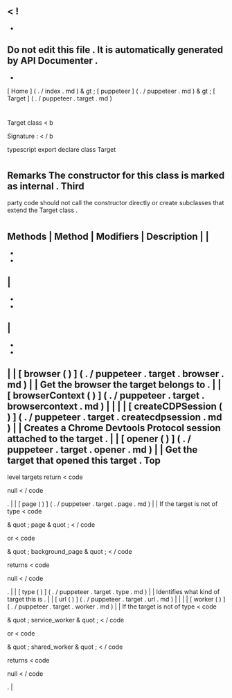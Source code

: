 <
!
-
-
Do
not
edit
this
file
.
It
is
automatically
generated
by
API
Documenter
.
-
-
>
[
Home
]
(
.
/
index
.
md
)
&
gt
;
[
puppeteer
]
(
.
/
puppeteer
.
md
)
&
gt
;
[
Target
]
(
.
/
puppeteer
.
target
.
md
)
#
#
Target
class
<
b
>
Signature
:
<
/
b
>
typescript
export
declare
class
Target
#
#
Remarks
The
constructor
for
this
class
is
marked
as
internal
.
Third
-
party
code
should
not
call
the
constructor
directly
or
create
subclasses
that
extend
the
Target
class
.
#
#
Methods
|
Method
|
Modifiers
|
Description
|
|
-
-
-
|
-
-
-
|
-
-
-
|
|
[
browser
(
)
]
(
.
/
puppeteer
.
target
.
browser
.
md
)
|
|
Get
the
browser
the
target
belongs
to
.
|
|
[
browserContext
(
)
]
(
.
/
puppeteer
.
target
.
browsercontext
.
md
)
|
|
|
|
[
createCDPSession
(
)
]
(
.
/
puppeteer
.
target
.
createcdpsession
.
md
)
|
|
Creates
a
Chrome
Devtools
Protocol
session
attached
to
the
target
.
|
|
[
opener
(
)
]
(
.
/
puppeteer
.
target
.
opener
.
md
)
|
|
Get
the
target
that
opened
this
target
.
Top
-
level
targets
return
<
code
>
null
<
/
code
>
.
|
|
[
page
(
)
]
(
.
/
puppeteer
.
target
.
page
.
md
)
|
|
If
the
target
is
not
of
type
<
code
>
&
quot
;
page
&
quot
;
<
/
code
>
or
<
code
>
&
quot
;
background_page
&
quot
;
<
/
code
>
returns
<
code
>
null
<
/
code
>
.
|
|
[
type
(
)
]
(
.
/
puppeteer
.
target
.
type
.
md
)
|
|
Identifies
what
kind
of
target
this
is
.
|
|
[
url
(
)
]
(
.
/
puppeteer
.
target
.
url
.
md
)
|
|
|
|
[
worker
(
)
]
(
.
/
puppeteer
.
target
.
worker
.
md
)
|
|
If
the
target
is
not
of
type
<
code
>
&
quot
;
service_worker
&
quot
;
<
/
code
>
or
<
code
>
&
quot
;
shared_worker
&
quot
;
<
/
code
>
returns
<
code
>
null
<
/
code
>
.
|

